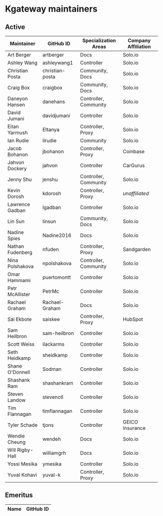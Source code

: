 # Kgateway maintainers

## Active

<!---
Please keep the table sorted.
-->

| Maintainer | GitHub ID | Specialization Areas | Company Affiliation |
| ---- | ---- | ---- | ---- |
| Art Berger | artberger | Docs | Solo.io |
| Ashley Wang | ashleywang1 | Controller | Solo.io |
| Christian Posta | christian-posta | Community, Docs | Solo.io |
| Craig Box | craigbox | Community, Docs | Solo.io |
| Daneyon Hansen | danehans | Controller, Community | Solo.io |
| David Jumani | davidjumani | Controller | Solo.io |
| Eitan Yarmush | EItanya | Controller, Proxy | Solo.io |
| Ian Rudie | ilrudie | Community | Solo.io |
| Jacob Bohanon | jbohanon | Controller, Proxy  | Coinbase |
| Jahvon Dockery | jahvon | Controller | CarGurus |
| Jenny Shu | jenshu | Controller, Community | Solo.io |
| Kevin Dorosh | kdorosh | Controller, Proxy | _unaffiliated_ |
| Lawrence Gadban | lgadban | Controller | Solo.io |
| Lin Sun | linsun | Community, Docs | Solo.io |
| Nadine Spies | Nadine2016 | Docs | Solo.io |
| Nathan Fudenberg | nfuden | Controller, Proxy | Sandgarden |
| Nina Polshakova | npolshakova | Controller, Community | Solo.io |
| Omar Hammami | puertomontt | Controller | Solo.io |
| Petr McAllister | PetrMc | Controller | Solo.io |
| Rachael Graham | Rachael-Graham | Docs | Solo.io |
| Sai Ekbote | saiskee | Controller, Proxy | HubSpot |
| Sam Heilbron | sam-heilbron | Controller | Solo.io |
| Scott Weiss | ilackarms | Controller | Solo.io |
| Seth Heidkamp | sheidkamp | Controller | Solo.io |
| Shane O'Donnell | Sodman | Controller | Solo.io |
| Shashank Ram | shashankram | Controller | Solo.io |
| Steven Landow | stevenctl | Controller | Solo.io |
| Tim Flannagan | timflannagan | Controller | Solo.io |
| Tyler Schade | tjons | Controller | GEICO Insurance |
| Wendie Cheung | wendeh | Docs | Solo.io |
| Will Rigby-Hall | williamgrh | Docs | Solo.io |
| Yossi Mesika | ymesika | Controller | Solo.io |
| Yuval Kohavi | yuval-k | Controller, Proxy | Solo.io |

## Emeritus

| Name | GitHub ID |
| ---- | ---- |

